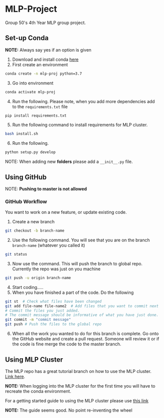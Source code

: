 # MLP-Project
Group 50's 4th Year MLP group project.


## Set-up Conda

**NOTE:** Always say yes if an option is given

1. Download and install conda [here](https://docs.anaconda.com/anaconda/install/)
2. First create an environment

````bash
conda create -n mlp-proj python=3.7
````
3. Go into environment

````bash
conda activate mlp-proj
````
4. Run the following. Please note, when you add more dependencies add to the `requirements.txt` file 

````bash
pip install requirements.txt
````

5. Run the following command to install requirements for MLP cluster.

````bash
bash install.sh
````

6. Run the following.

````bash
python setup.py develop
````

NOTE: When adding new **folders** please add a `__init__.py` file.

## Using GitHub

NOTE: **Pushing to master is not allowed**

### GitHub Workflow

You want to work on a new feature, or update existing code.

1. Create a new branch

````bash
git checkout -b branch-name
````
2. Use the following command. You will see that you are on the branch `branch-name` (whatever you called it)

````bash
git status
````
3. Now use the command. This will push the branch to global repo. Currently the repo was just on you machine

````bash
git push -u origin branch-name
````
4. Start coding.....
5. When you have finished a part of the code. Do the following

````bash
git st  # Check what files have been changed
git add file-name file-name2  # Add files that you want to commit next
# Commit the files you just added.
# The commit message should be informative of what you have just done.
git commit -m "commit message"
git push # Push the files to the global repo
````
6. When all the work you wanted to do for this branch is complete. Go onto the GitHub website and create a pull request. Someone will review it or if the code is fine merge the code to the master branch.

## Using MLP Cluster

The MLP repo has a great tutorial branch on how to use the MLP cluster. [Link here](https://github.com/CSTR-Edinburgh/mlpractical/tree/mlp2019-20/mlp_cluster_tutorial).

**NOTE:** When logging into the MLP cluster for the first time you will have to recreate the conda environment.

For a getting started guide to using the MLP cluster please use [this link](https://github.com/CSTR-Edinburgh/mlpractical/blob/mlp2019-20/mlp_cluster_tutorial/mlp_cluster_quick_start_up.md)

**NOTE:** The guide seems good. No point re-inventing the wheel